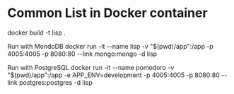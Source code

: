 # Common List in Docker container

docker build -t lisp .

Run with MondoDB
docker run -it --name lisp -v "$(pwd)/app":/app -p 4005:4005 -p 8080:80 --link mongo:mongo -d lisp

Run with PostgreSQL
docker run -it --name pomodoro -v "$(pwd)/app":/app -e APP_ENV=development -p 4005:4005 -p 8080:80 --link postgres:postgres -d lisp
